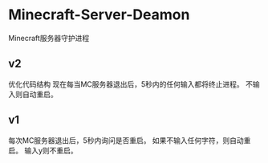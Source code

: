 # Minecraft-Server-Deamon
Minecraft服务器守护进程

## v2
优化代码结构
现在每当MC服务器退出后，5秒内的任何输入都将终止进程。
不输入则自动重启。

## v1
每次MC服务器退出后，5秒内询问是否重启。
如果不输入任何字符，则自动重启。
输入y则不重启。
